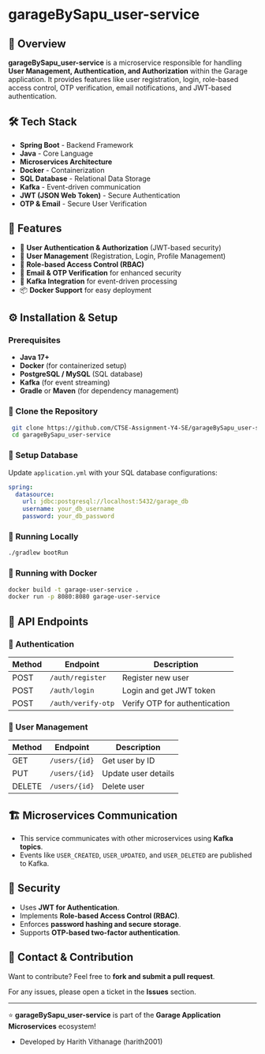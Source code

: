 # garageBySapu_user-service

## 🚀 Overview
**garageBySapu_user-service** is a microservice responsible for handling **User Management, Authentication, and Authorization** within the Garage application. It provides features like user registration, login, role-based access control, OTP verification, email notifications, and JWT-based authentication.

## 🛠️ Tech Stack
- **Spring Boot** - Backend Framework
- **Java** - Core Language
- **Microservices Architecture**
- **Docker** - Containerization
- **SQL Database** - Relational Data Storage
- **Kafka** - Event-driven communication
- **JWT (JSON Web Token)** - Secure Authentication
- **OTP & Email** - Secure User Verification

## 📌 Features
- 🔐 **User Authentication & Authorization** (JWT-based security)
- 👤 **User Management** (Registration, Login, Profile Management)
- 🔄 **Role-based Access Control (RBAC)**
- 📧 **Email & OTP Verification** for enhanced security
- 🔄 **Kafka Integration** for event-driven processing
- 📦 **Docker Support** for easy deployment

## ⚙️ Installation & Setup
### Prerequisites
- **Java 17+**
- **Docker** (for containerized setup)
- **PostgreSQL / MySQL** (SQL database)
- **Kafka** (for event streaming)
- **Gradle** or **Maven** (for dependency management)

### 🔹 Clone the Repository
```sh
 git clone https://github.com/CTSE-Assignment-Y4-SE/garageBySapu_user-service.git
 cd garageBySapu_user-service
```

### 🔹 Setup Database
Update `application.yml` with your SQL database configurations:
```yaml
spring:
  datasource:
    url: jdbc:postgresql://localhost:5432/garage_db
    username: your_db_username
    password: your_db_password
```

### 🔹 Running Locally
```sh
./gradlew bootRun
```

### 🔹 Running with Docker
```sh
docker build -t garage-user-service .
docker run -p 8080:8080 garage-user-service
```

## 🔑 API Endpoints
### 📌 Authentication
| Method | Endpoint | Description |
|--------|---------|-------------|
| POST   | `/auth/register` | Register new user |
| POST   | `/auth/login` | Login and get JWT token |
| POST   | `/auth/verify-otp` | Verify OTP for authentication |

### 📌 User Management
| Method | Endpoint | Description |
|--------|---------|-------------|
| GET    | `/users/{id}` | Get user by ID |
| PUT    | `/users/{id}` | Update user details |
| DELETE | `/users/{id}` | Delete user |

## 🏗️ Microservices Communication
- This service communicates with other microservices using **Kafka topics**.
- Events like `USER_CREATED`, `USER_UPDATED`, and `USER_DELETED` are published to Kafka.

## 🔐 Security
- Uses **JWT for Authentication**.
- Implements **Role-based Access Control (RBAC)**.
- Enforces **password hashing and secure storage**.
- Supports **OTP-based two-factor authentication**.

## 📩 Contact & Contribution
Want to contribute? Feel free to **fork and submit a pull request**.

For any issues, please open a ticket in the **Issues** section.

---

⭐ **garageBySapu_user-service** is part of the **Garage Application Microservices** ecosystem!

* Developed by Harith Vithanage (harith2001)
